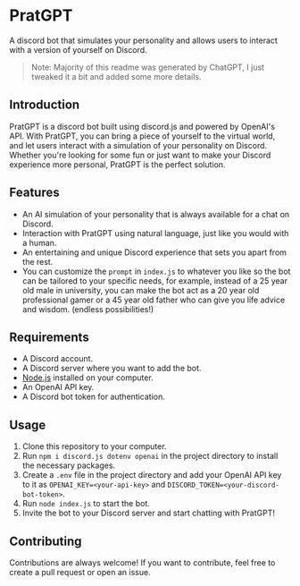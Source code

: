 # PratGPT
A discord bot that simulates your personality and allows users to interact with a version of yourself on Discord.
> Note: Majority of this readme was generated by ChatGPT, I just tweaked it a bit and added some more details.

## Introduction
PratGPT is a discord bot built using discord.js and powered by OpenAI's API. With PratGPT, you can bring a piece of yourself to the virtual world, and let users interact with a simulation of your personality on Discord. Whether you're looking for some fun or just want to make your Discord experience more personal, PratGPT is the perfect solution.

## Features
- An AI simulation of your personality that is always available for a chat on Discord.
- Interaction with PratGPT using natural language, just like you would with a human.
- An entertaining and unique Discord experience that sets you apart from the rest.
- You can customize the `prompt` in `index.js` to whatever you like so the bot can be tailored to your specific needs, for example, instead of a 25 year old male in university, you can make the bot act as a 20 year old professional gamer or a 45 year old father who can give you life advice and wisdom. (endless possibilities!)

## Requirements
- A Discord account.
- A Discord server where you want to add the bot.
- [Node.js](https://nodejs.org/) installed on your computer.
- An OpenAI API key.
- A Discord bot token for authentication.

## Usage
1. Clone this repository to your computer.
2. Run `npm i discord.js dotenv openai` in the project directory to install the necessary packages.
3. Create a `.env` file in the project directory and add your OpenAI API key to it as `OPENAI_KEY=<your-api-key>` and `DISCORD_TOKEN=<your-discord-bot-token>`.
4. Run `node index.js` to start the bot.
5. Invite the bot to your Discord server and start chatting with PratGPT!

## Contributing
Contributions are always welcome! If you want to contribute, feel free to create a pull request or open an issue.
